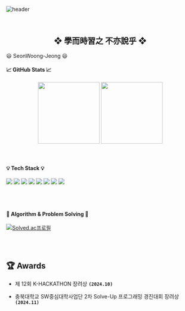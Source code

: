 ![header](https://capsule-render.vercel.app/api?type=waving&color=gradient&height=250&section=header&text=SeonWoong's%20Github&fontSize=30&desc=환영합니다.👋)

<br/>

<h2 align="center">❖ 學而時習之 不亦說乎 ❖</h2>


😃 SeonWoong-Jeong 😃

#### 📈 GitHub Stats 📈
<div align="center">
  <img src="https://github-readme-stats.vercel.app/api?username=jeongseonwoong&show_icons=true&theme=radical" height="165">
  <img src="https://github-readme-stats.vercel.app/api/top-langs/?username=jeongseonwoong&layout=compact&theme=radical" height="165">
</div>

<br/>
<br/>

#### 💡 Tech Stack 💡
![](https://img.shields.io/badge/C%2B%2B-00599C?style=for-the-badge&logo=c%2B%2B&logoColor=white)
![](https://img.shields.io/badge/C-00599C?style=for-the-badge&logo=c&logoColor=white)
![](https://img.shields.io/badge/Java-ED8B00?style=for-the-badge&logo=openjdk&logoColor=white)
![](https://img.shields.io/badge/HTML-239120?style=for-the-badge&logo=html5&logoColor=white)
![](https://img.shields.io/badge/CSS-239120?&style=for-the-badge&logo=css3&logoColor=white)
![](https://img.shields.io/badge/Spring-6DB33F?style=for-the-badge&logo=spring&logoColor=white)
![](https://img.shields.io/badge/Amazon_AWS-232F3E?style=for-the-badge&logo=amazon-aws&logoColor=white)
![](https://img.shields.io/badge/docker-%230db7ed.svg?style=for-the-badge&logo=docker&logoColor=white)

<br/>
<br/>

#### 🎯 Algorithm & Problem Solving 🎯
[![Solved.ac프로필](http://mazassumnida.wtf/api/generate_badge?boj=tjsdnd1219)](https://solved.ac/tjsdnd1219)

<br/>
<br/>

🏆 Awards
---
- 제 12회 K-HACKATHON 장려상 **`(2024.10)`**  

- 충북대학교 SW중심대학사업단 2차 Solve-Up 프로그래밍 경진대회 장려상 **`(2024.11)`**
